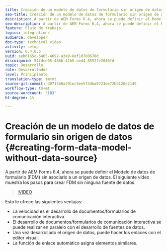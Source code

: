 ```yaml
---
title: Creación de un modelo de datos de formulario sin origen de datos
seo-title: Creación de un modelo de datos de formulario sin origen de datos
description: A partir de AEM Forms 6.4, ahora se puede definir el Modelo de datos de formulario (FDM) sin asociarlo a un origen de datos. El siguiente vídeo muestra los pasos para crear FDM sin ninguna fuente de datos.
seo-description: A partir de AEM Forms 6.4, ahora se puede definir el Modelo de datos de formulario (FDM) sin asociarlo a un origen de datos. El siguiente vídeo muestra los pasos para crear FDM sin ninguna fuente de datos.
feature: Flujo de trabajo
topics: integrations
audience: developer
doc-type: technical video
activity: setup
version: 6.4,6.5
uuid: eeb6165c-5465-4692-a3a9-8ef10780678d
discoiquuid: 54fdce05-486b-4fb5-aed4-8552fe2040fd
topic: Desarrollo
role: Desarrollador
level: Principiante
translation-type: tm+mt
source-git-commit: d9714b9a291ec3ee5f3dba9723de72bb120d2149
workflow-type: tm+mt
source-wordcount: '183'
ht-degree: 1%

---
```



# Creación de un modelo de datos de formulario sin origen de datos {#creating-form-data-model-without-data-source}

A partir de AEM Forms 6.4, ahora se puede definir el Modelo de datos de formulario (FDM) sin asociarlo a un origen de datos. El siguiente vídeo muestra los pasos para crear FDM sin ninguna fuente de datos.

>[!VIDEO](https://video.tv.adobe.com/v/21414/?quality=9&learn=on)

Esto le ofrece las siguientes ventajas:

* La velocidad es el desarrollo de documentos/formularios de comunicación interactiva.
* El desarrollo de documentos/formularios de comunicación interactiva se puede realizar en paralelo con el desarrollo de fuentes de datos.
* Una vez desarrollado el origen de datos, puede hacer los enlaces con el editor visual.
* La función de enlace automático asigna elementos similares.

